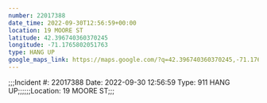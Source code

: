 ```yaml
---
number: 22017388
date_time: 2022-09-30T12:56:59+00:00
location: 19 MOORE ST
latitude: 42.396740360370245
longitude: -71.1765802051763
type: HANG UP
google_maps_link: https://maps.google.com/?q=42.396740360370245,-71.1765802051763
---
```


;;;Incident #: 22017388  Date: 2022-09-30 12:56:59  Type: 911 HANG UP;;;;;;Location: 19 MOORE ST;;;
